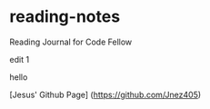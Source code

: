 # reading-notes
Reading Journal for Code Fellow

edit 1

hello

[Jesus' Github Page] (https://github.com/Jnez405)
